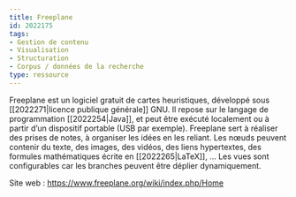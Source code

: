 ```yaml
---
title: Freeplane
id: 2022175
tags:
- Gestion de contenu
- Visualisation
- Structuration
- Corpus / données de la recherche
type: ressource
---
```


Freeplane est un logiciel gratuit de cartes heuristiques, développé sous [[2022271|licence publique générale]] GNU. Il repose sur le langage de programmation [[2022254|Java]], et peut être exécuté localement ou à partir d’un dispositif portable (USB par exemple). Freeplane sert à réaliser des prises de notes, à organiser les idées en les reliant. Les nœuds peuvent contenir du texte, des images, des vidéos, des liens hypertextes, des formules mathématiques écrite en [[2022265|LaTeX]], … Les vues sont configurables car les branches peuvent être déplier dynamiquement.

Site web : <https://www.freeplane.org/wiki/index.php/Home>

